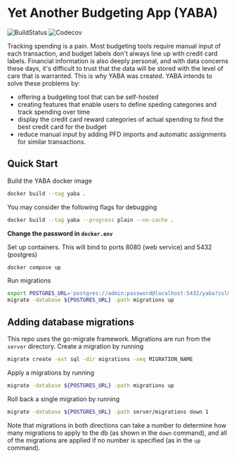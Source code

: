 # Yet Another Budgeting App (YABA)
![BuildStatus](https://img.shields.io/github/actions/workflow/status/wenbenz/yaba/build.yml)
![Codecov](https://img.shields.io/codecov/c/github/wenbenz/yaba)

Tracking spending is a pain. Most budgeting tools require manual input of each
transaction, and budget labels don't always line up with credit card labels.
Financial information is also deeply personal, and with data concerns these
days, it's difficult to trust that the data will be stored with the level of
care that is warranted. This is why YABA was created. YABA intends to solve
these problems by:
- offering a budgeting tool that can be self-hosted
- creating features that enable users to define speding categories and track
spending over time
- display the credit card reward categories of actual spending to find the best
credit card for the budget
- reduce manual input by adding PFD imports and automatic assignments for
similar transactions.

## Quick Start
Build the YABA docker image
```sh
docker build --tag yaba .
```

You may consider the following flags for debugging
```sh
docker build --tag yaba --progress plain --no-cache .
```

**Change the password in `docker.env`**

Set up containers. This will bind to ports 8080 (web service) and 5432 (postgres)
```sh
docker compose up
```

Run migrations
```sh
export POSTGRES_URL='postgres://admin:password@localhost:5432/yaba?sslmode=disable'
migrate -database ${POSTGRES_URL} -path migrations up
```

## Adding database migrations
This repo uses the go-migrate framework. Migrations are run from the `server` directory.
Create a migration by running
```sh
migrate create -ext sql -dir migrations -seq MIGRATION_NAME
```

Apply a migrations by running 
```sh
migrate -database ${POSTGRES_URL} -path migrations up
```

Roll back a single migration by running
```sh
migrate -database ${POSTGRES_URL} -path server/migrations down 1
```

Note that migrations in both directions can take a number to determine how many migrations to apply to the db (as shown in the `down` command), and all of the migrations are applied if no number is specified (as in the `up` command).
